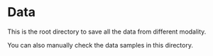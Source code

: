 # Data
This is the root directory to save all the data from different modality. 

You can also manually check the data samples in this directory.